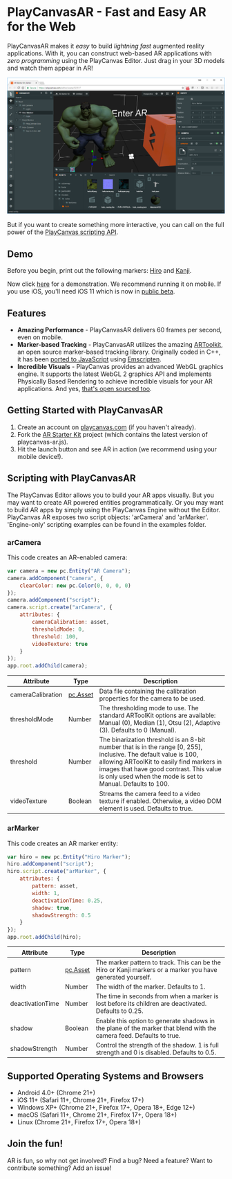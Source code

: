# PlayCanvasAR - Fast and Easy AR for the Web
PlayCanvasAR makes it *easy* to build *lightning fast* augmented reality applications. With it, you can construct web-based AR applications with *zero programming* using the PlayCanvas Editor. Just drag in your 3D models and watch them appear in AR!

![PlayCanvas Editor](/images/editor.png?raw=true)

But if you want to create something more interactive, you can call on the full power of the [PlayCanvas scripting API](https://developer.playcanvas.com/en/api/).

## Demo
Before you begin, print out the following markers: [Hiro](https://github.com/artoolkit/artoolkit5/blob/master/doc/patterns/Hiro%20pattern.pdf) and [Kanji](https://github.com/artoolkit/artoolkit5/blob/master/doc/patterns/Kanji%20pattern.pdf).

Now click [here](https://playcanv.as/p/eJ1ygzym/) for a demonstration. We recommend running it on mobile. If you use iOS, you'll need iOS 11 which is now in [public beta](https://beta.apple.com/sp/betaprogram/).

## Features

* **Amazing Performance** - PlayCanvasAR delivers 60 frames per second, even on mobile.
* **Marker-based Tracking** - PlayCanvasAR utilizes the amazing [ARToolkit](https://artoolkit.org/), an open source marker-based tracking library. Originally coded in C++, it has been [ported to JavaScript](https://github.com/artoolkit/jsartoolkit5) using [Emscripten](https://github.com/kripken/emscripten).
* **Incredible Visuals** - PlayCanvas provides an advanced WebGL graphics engine. It supports the latest WebGL 2 graphics API and implements Physically Based Rendering to achieve incredible visuals for your AR applications. And yes, [that's open sourced too](https://github.com/playcanvas/engine).

## Getting Started with PlayCanvasAR
1. Create an account on [playcanvas.com](https://playcanvas.com) (if you haven't already).
2. Fork the [AR Starter Kit](https://playcanvas.com/project/481413/overview) project (which contains the latest version of playcanvas-ar.js).
3. Hit the launch button and see AR in action (we recommend using your mobile device!).

## Scripting with PlayCanvasAR

The PlayCanvas Editor allows you to build your AR apps visually. But you may want to create AR powered entities programmatically. Or you may want to build AR apps by simply using the PlayCanvas Engine without the Editor. PlayCanvas AR exposes two script objects: 'arCamera' and 'arMarker'. 'Engine-only' scripting examples can be found in the examples folder.

### arCamera

This code creates an AR-enabled camera:

```javascript
var camera = new pc.Entity("AR Camera");
camera.addComponent("camera", {
    clearColor: new pc.Color(0, 0, 0, 0)
});
camera.addComponent("script");
camera.script.create("arCamera", {
    attributes: {
        cameraCalibration: asset,
        thresholdMode: 0,
        threshold: 100,
        videoTexture: true
    }
});
app.root.addChild(camera);
```

| Attribute | Type | Description |
| --- | --- | --- |
| cameraCalibration | [pc.Asset](https://developer.playcanvas.com/en/api/pc.Asset.html) | Data file containing the calibration properties for the camera to be used. |
| thresholdMode | Number | The thresholding mode to use. The standard ARToolKit options are available: Manual (0), Median (1), Otsu (2), Adaptive (3). Defaults to 0 (Manual). |
| threshold | Number | The binarization threshold is an 8-bit number that is in the range [0, 255], inclusive. The default value is 100, allowing ARToolKit to easily find markers in images that have good contrast. This value is only used when the mode is set to Manual. Defaults to 100. |
| videoTexture | Boolean | Streams the camera feed to a video texture if enabled. Otherwise, a video DOM element is used. Defaults to true. |

### arMarker

This code creates an AR marker entity:

```javascript
var hiro = new pc.Entity("Hiro Marker");
hiro.addComponent("script");
hiro.script.create("arMarker", {
    attributes: {
        pattern: asset,
        width: 1,
        deactivationTime: 0.25,
        shadow: true,
        shadowStrength: 0.5
    }
});
app.root.addChild(hiro);
```

| Attribute | Type | Description |
| --- | --- | --- |
| pattern | [pc.Asset](https://developer.playcanvas.com/en/api/pc.Asset.html) | The marker pattern to track. This can be the Hiro or Kanji markers or a marker you have generated yourself. |
| width | Number | The width of the marker. Defaults to 1. |
| deactivationTime | Number | The time in seconds from when a marker is lost before its children are deactivated. Defaults to 0.25. |
| shadow | Boolean | Enable this option to generate shadows in the plane of the marker that blend with the camera feed. Defaults to true. |
| shadowStrength | Number | Control the strength of the shadow. 1 is full strength and 0 is disabled. Defaults to 0.5. |

## Supported Operating Systems and Browsers
* Android 4.0+ (Chrome 21+)
* iOS 11+ (Safari 11+, Chrome 21+, Firefox 17+)
* Windows XP+ (Chrome 21+, Firefox 17+, Opera 18+, Edge 12+)
* macOS (Safari 11+, Chrome 21+, Firefox 17+, Opera 18+)
* Linux (Chrome 21+, Firefox 17+, Opera 18+)

## Join the fun!
AR is fun, so why not get involved? Find a bug? Need a feature? Want to contribute something? Add an issue!
